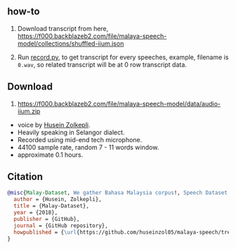 ## how-to

1. Download transcript from here, https://f000.backblazeb2.com/file/malaya-speech-model/collections/shuffled-iium.json

2. Run [record.py](record.py), to get transcript for every speeches, example, filename is `0.wav`, so related transcript will be at 0 row transcript data.

## Download

1. https://f000.backblazeb2.com/file/malaya-speech-model/data/audio-iium.zip

  - voice by [Husein Zolkepli](https://www.linkedin.com/in/husein-zolkepli/).
  - Heavily speaking in Selangor dialect.
  - Recorded using mid-end tech microphone.
  - 44100 sample rate, random 7 - 11 words window.
  - approximate 0.1 hours.

## Citation

```bibtex
@misc{Malay-Dataset, We gather Bahasa Malaysia corpus!, Speech Dataset from IIUM Confession texts,
  author = {Husein, Zolkepli},
  title = {Malay-Dataset},
  year = {2018},
  publisher = {GitHub},
  journal = {GitHub repository},
  howpublished = {\url{https://github.com/huseinzol05/malaya-speech/tree/master/data/iium}}
}
```